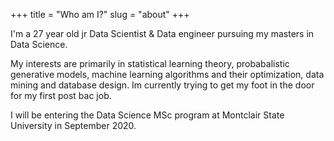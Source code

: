 +++
title = "Who am I?"
slug = "about"
+++

I'm a 27 year old jr Data Scientist & Data engineer pursuing my masters in Data Science.  

My interests are primarily in statistical learning theory, probabalistic generative models, machine learning 
algorithms and their optimization, data mining and database design. Im currently trying to get my foot in the door 
for my first post bac job.

I will be entering the Data Science MSc program at Montclair State University in September 2020. 
